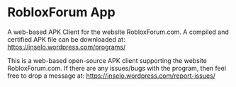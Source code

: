 # RobloxForum App
A web-based APK Client for the website RobloxForum.com.
A compiled and certified APK file can be downloaded at: https://inselo.wordpress.com/programs/

This is a web-based open-source APK client supporting the website RobloxForum.com. If there are any issues/bugs with the program, then feel free to drop a message at:
https://inselo.wordpress.com/report-issues/
